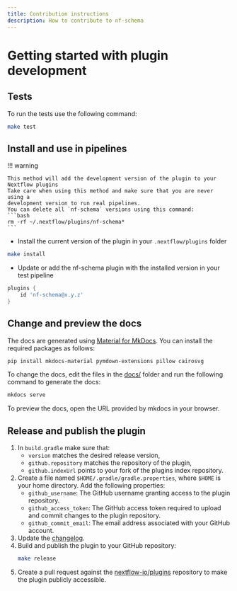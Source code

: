 ```yaml
---
title: Contribution instructions
description: How to contribute to nf-schema
---
```


# Getting started with plugin development

## Tests

To run the tests use the following command:

```bash
make test
```

## Install and use in pipelines

!!! warning

    This method will add the development version of the plugin to your Nextflow plugins
    Take care when using this method and make sure that you are never using a
    development version to run real pipelines.
    You can delete all `nf-schema` versions using this command:
    ```bash
    rm -rf ~/.nextflow/plugins/nf-schema*
    ```

- Install the current version of the plugin in your `.nextflow/plugins` folder

```bash
make install
```

- Update or add the nf-schema plugin with the installed version in your test pipeline

```groovy title="nextflow.config"
plugins {
    id 'nf-schema@x.y.z'
}
```

## Change and preview the docs

The docs are generated using [Material for MkDocs](https://squidfunk.github.io/mkdocs-material/).
You can install the required packages as follows:

```bash
pip install mkdocs-material pymdown-extensions pillow cairosvg
```

To change the docs, edit the files in the [docs/](https://github.com/nextflow-io/nf-schema/tree/master/docs) folder and run the following command to generate the docs:

```bash
mkdocs serve
```

To preview the docs, open the URL provided by mkdocs in your browser.

## Release and publish the plugin

1. In `build.gradle` make sure that:
   - `version` matches the desired release version,
   - `github.repository` matches the repository of the plugin,
   - `github.indexUrl` points to your fork of the plugins index repository.
2. Create a file named `$HOME/.gradle/gradle.properties`, where `$HOME` is your home directory. Add the following properties:
   - `github_username`: The GitHub username granting access to the plugin repository.
   - `github_access_token`: The GitHub access token required to upload and commit changes to the plugin repository.
   - `github_commit_email`: The email address associated with your GitHub account.
3. Update the [changelog](https://github.com/nextflow-io/nf-schema/blob/master/CHANGELOG.md).
4. Build and publish the plugin to your GitHub repository:
   ```bash
   make release
   ```
5. Create a pull request against the [nextflow-io/plugins](https://github.com/nextflow-io/plugins/blob/main/plugins.json) repository to make the plugin publicly accessible.
